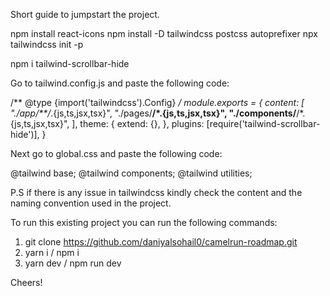 Short guide to jumpstart the project.

npm install react-icons
npm install -D tailwindcss postcss autoprefixer
npx tailwindcss init -p

npm i tailwind-scrollbar-hide

Go to tailwind.config.js and paste the following code:

/** @type {import('tailwindcss').Config} */
module.exports = {
  content: [
    "./app/**/*.{js,ts,jsx,tsx}",
    "./pages/**/*.{js,ts,jsx,tsx}",
    "./components/**/*.{js,ts,jsx,tsx}",
  ],
  theme: {
    extend: {},
  },
  plugins: [require('tailwind-scrollbar-hide')],
}

Next go to global.css and paste the following code:

@tailwind base;
@tailwind components;
@tailwind utilities;

P.S if there is any issue in tailwindcss kindly check the content and the naming convention used in the project.

To run this existing project you can run the following commands:

1. git clone https://github.com/daniyalsohail0/camelrun-roadmap.git
2. yarn i / npm i
3. yarn dev / npm run dev

Cheers!